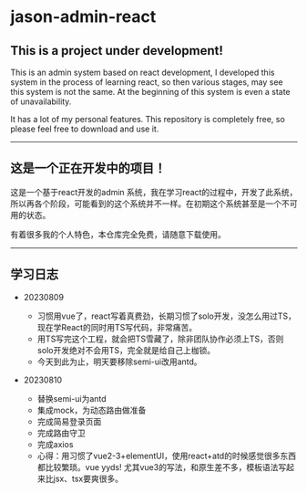 # jason-admin-react

## This is a project under development!

This is an admin system based on react development, I developed this system in the process of learning react, so then various stages, may see this system is not the same. At the beginning of this system is even a state of unavailability.

It has a lot of my personal features. This repository is completely free, so please feel free to download and use it.

------
## 这是一个正在开发中的项目！

这是一个基于react开发的admin 系统，我在学习react的过程中，开发了此系统，所以再各个阶段，可能看到的这个系统并不一样。在初期这个系统甚至是一个不可用的状态。

有着很多我的个人特色，本仓库完全免费，请随意下载使用。


------
## 学习日志


- 20230809
  - 习惯用vue了，react写着真费劲，长期习惯了solo开发，没怎么用过TS，现在学React的同时用TS写代码，非常痛苦。
  - 用TS写完这个工程，就会把TS雪藏了，除非团队协作必须上TS，否则solo开发绝对不会用TS，完全就是给自己上枷锁。
  - 今天到此为止，明天要移除semi-ui改用antd。

- 20230810
  - 替换semi-ui为antd
  - 集成mock，为动态路由做准备
  - 完成简易登录页面
  - 完成路由守卫
  - 完成axios
  - 心得：用习惯了vue2-3+elementUI，使用react+atd的时候感觉很多东西都比较繁琐。vue yyds! 尤其vue3的写法，和原生差不多，模板语法写起来比jsx、tsx要爽很多。